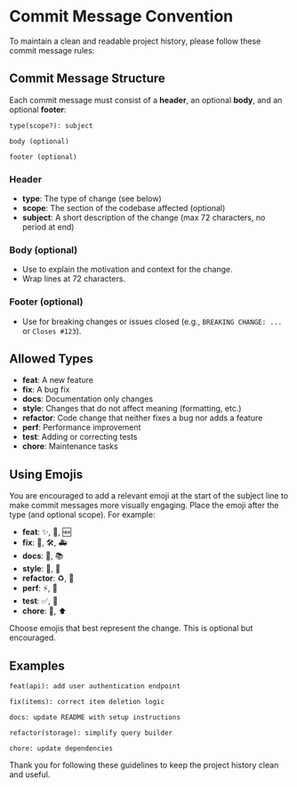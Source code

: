 # Commit Message Convention

To maintain a clean and readable project history, please follow these commit message rules:

## Commit Message Structure

Each commit message must consist of a **header**, an optional **body**, and an optional **footer**:

```
type(scope?): subject

body (optional)

footer (optional)
```

### Header
- **type**: The type of change (see below)
- **scope**: The section of the codebase affected (optional)
- **subject**: A short description of the change (max 72 characters, no period at end)

### Body (optional)
- Use to explain the motivation and context for the change.
- Wrap lines at 72 characters.

### Footer (optional)
- Use for breaking changes or issues closed (e.g., `BREAKING CHANGE: ...` or `Closes #123`).

## Allowed Types
- **feat**: A new feature
- **fix**: A bug fix
- **docs**: Documentation only changes
- **style**: Changes that do not affect meaning (formatting, etc.)
- **refactor**: Code change that neither fixes a bug nor adds a feature
- **perf**: Performance improvement
- **test**: Adding or correcting tests
- **chore**: Maintenance tasks

## Using Emojis

You are encouraged to add a relevant emoji at the start of the subject line to make commit messages more visually engaging. Place the emoji after the type (and optional scope). For example:

- **feat**: ✨, 🚀, 🆕
- **fix**: 🐛, 🛠️, 🚑️
- **docs**: 📝, 📚
- **style**: 💄, 🎨
- **refactor**: ♻️, 🔨
- **perf**: ⚡, 🚤
- **test**: ✅, 🧪
- **chore**: 🔧, ⬆️

Choose emojis that best represent the change. This is optional but encouraged.

## Examples

```
feat(api): add user authentication endpoint

fix(items): correct item deletion logic

docs: update README with setup instructions

refactor(storage): simplify query builder

chore: update dependencies
```

Thank you for following these guidelines to keep the project history clean and useful.
